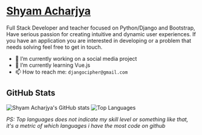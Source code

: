 # <a href = https://shyam999.github.io/> Shyam Acharjya</a> 
Full Stack Developer and teacher focused on Python/Django and Bootstrap, Have serious passion for creating intuitive and dynamic user experiences. If you have an application you are interested in developing or a problem that needs solving feel free to get in touch.


- 🔭 I’m currently working on a social media project
- 🌱 I’m currently learning Vue.js
- 📫 How to reach me: `djangocipher@gmail.com`


## GitHub Stats

![Shyam Acharjya's GitHub stats](https://github-readme-stats.vercel.app/api?username=shyam999&show_icons=&private_count=true)
![Top Languages](https://github-readme-stats.vercel.app/api/top-langs/?username=shyam999&layout=compact)

*PS: Top languages does not indicate my skill level or something like that, it's a metric of which languages i have the most code on github*

